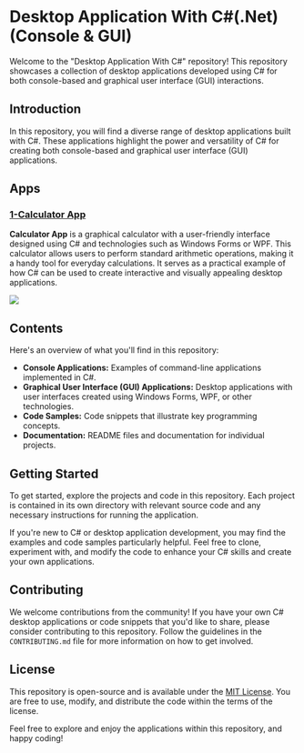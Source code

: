 # Desktop Application With C#(.Net) (Console & GUI)

Welcome to the "Desktop Application With C#" repository! This repository showcases a collection of desktop applications developed using C# for both console-based and graphical user interface (GUI) interactions.

## Introduction

In this repository, you will find a diverse range of desktop applications built with C#. These applications highlight the power and versatility of C# for creating both console-based and graphical user interface (GUI) applications.

## Apps

### <a href='https://github.com/talhasiddique7/Desktop-Applications-With-C-Sharp-Console-and-GUI/tree/main/1-Calculator%20App'>1-Calculator App</a>

**Calculator App** is a graphical calculator with a user-friendly interface designed using C# and technologies such as Windows Forms or WPF. This calculator allows users to perform standard arithmetic operations, making it a handy tool for everyday calculations. It serves as a practical example of how C# can be used to create interactive and visually appealing desktop applications.

<img src='https://github.com/talhasiddique7/Desktop-Applications-With-C-Sharp-Console-and-GUI/blob/main/Pics/calculator.png'>

## Contents

Here's an overview of what you'll find in this repository:
- **Console Applications:** Examples of command-line applications implemented in C#.
- **Graphical User Interface (GUI) Applications:** Desktop applications with user interfaces created using Windows Forms, WPF, or other technologies.
- **Code Samples:** Code snippets that illustrate key programming concepts.
- **Documentation:** README files and documentation for individual projects.

## Getting Started

To get started, explore the projects and code in this repository. Each project is contained in its own directory with relevant source code and any necessary instructions for running the application.

If you're new to C# or desktop application development, you may find the examples and code samples particularly helpful. Feel free to clone, experiment with, and modify the code to enhance your C# skills and create your own applications.

## Contributing

We welcome contributions from the community! If you have your own C# desktop applications or code snippets that you'd like to share, please consider contributing to this repository. Follow the guidelines in the `CONTRIBUTING.md` file for more information on how to get involved.

## License

This repository is open-source and is available under the [MIT License](LICENSE). You are free to use, modify, and distribute the code within the terms of the license.

Feel free to explore and enjoy the applications within this repository, and happy coding!
